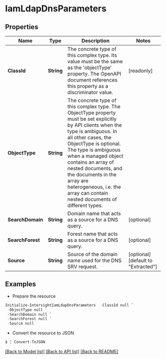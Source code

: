 # IamLdapDnsParameters
## Properties

Name | Type | Description | Notes
------------ | ------------- | ------------- | -------------
**ClassId** | **String** | The concrete type of this complex type. Its value must be the same as the &#39;objectType&#39; property. The OpenAPI document references this property as a discriminator value. | [readonly] 
**ObjectType** | **String** | The concrete type of this complex type. The ObjectType property must be set explicitly by API clients when the type is ambiguous. In all other cases, the  ObjectType is optional.  The type is ambiguous when a managed object contains an array of nested documents, and the documents in the array are heterogeneous, i.e. the array can contain nested documents of different types. | 
**SearchDomain** | **String** | Domain name that acts as a source for a DNS query. | [optional] 
**SearchForest** | **String** | Forest name that acts as a source for a DNS query. | [optional] 
**Source** | **String** | Source of the domain name used for the DNS SRV request. | [optional] [default to "Extracted"]

## Examples

- Prepare the resource
```powershell
Initialize-IntersightIamLdapDnsParameters  -ClassId null `
 -ObjectType null `
 -SearchDomain null `
 -SearchForest null `
 -Source null
```

- Convert the resource to JSON
```powershell
$ | Convert-ToJSON
```

[[Back to Model list]](../README.md#documentation-for-models) [[Back to API list]](../README.md#documentation-for-api-endpoints) [[Back to README]](../README.md)

